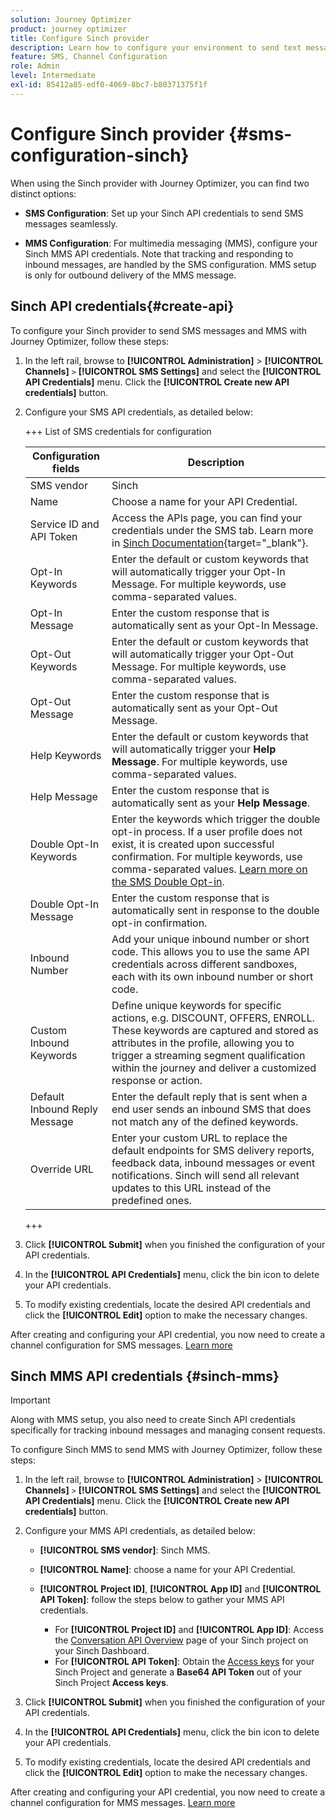 ```yaml
---
solution: Journey Optimizer
product: journey optimizer
title: Configure Sinch provider
description: Learn how to configure your environment to send text messages with Journey Optimizer with Sinch
feature: SMS, Channel Configuration
role: Admin
level: Intermediate
exl-id: 85412a85-edf0-4069-8bc7-b80371375f1f
---
```

# Configure Sinch provider {#sms-configuration-sinch}

When using the Sinch provider with Journey Optimizer, you can find two distinct options:

* **SMS Configuration**: Set up your Sinch API credentials to send SMS messages seamlessly.

* **MMS Configuration**: For multimedia messaging (MMS), configure your Sinch MMS API credentials. Note that tracking and responding to inbound messages, are handled by the SMS configuration. MMS setup is only for outbound delivery of the MMS message.

## Sinch API credentials{#create-api}

To configure your Sinch provider to send SMS messages and MMS with Journey Optimizer, follow these steps:

1. In the left rail, browse to **[!UICONTROL Administration]** > **[!UICONTROL Channels]** `>` **[!UICONTROL SMS Settings]** and select the **[!UICONTROL API Credentials]** menu. Click the **[!UICONTROL Create new API credentials]** button.

1. Configure your SMS API credentials, as detailed below:

    +++ List of SMS credentials for configuration

    |Configuration fields|Description|
    |---|---|    
    |SMS vendor|Sinch|
    |Name|Choose a name for your API Credential.|
    |Service ID and API Token|Access the APIs page, you can find your credentials under the SMS tab. Learn more in [Sinch Documentation](https://developers.sinch.com/docs/sms/getting-started/){target="_blank"}.|
    |Opt-In Keywords|Enter the default or custom keywords that will automatically trigger your Opt-In Message. For multiple keywords, use comma-separated values.|
    |Opt-In Message| Enter the custom response that is automatically sent as your Opt-In Message.|
    |Opt-Out Keywords| Enter the default or custom keywords that will automatically trigger your Opt-Out Message. For multiple keywords, use comma-separated values.|
    |Opt-Out Message|Enter the custom response that is automatically sent as your Opt-Out Message.|
    |Help Keywords| Enter the default or custom keywords that will automatically trigger your **Help Message**. For multiple keywords, use comma-separated values.|
    |Help Message|Enter the custom response that is automatically sent as your **Help Message**.|
    |Double Opt-In Keywords|Enter the keywords which trigger the double opt-in process. If a user profile does not exist, it is created upon successful confirmation. For multiple keywords, use comma-separated values. [Learn more on the SMS Double Opt-in](https://video.tv.adobe.com/v/3427129/?learn=on).|
    |Double Opt-In Message|Enter the custom response that is automatically sent in response to the double opt-in confirmation.|
    |Inbound Number|Add your unique inbound number or short code. This allows you to use the same API credentials across different sandboxes, each with its own inbound number or short code.|
    |Custom Inbound Keywords|Define unique keywords for specific actions, e.g. DISCOUNT, OFFERS, ENROLL. These keywords are captured and stored as attributes in the profile, allowing you to trigger a streaming segment qualification within the journey and deliver a customized response or action.|
    |Default Inbound Reply Message|Enter the default reply that is sent when a end user sends an inbound SMS that does not match any of the defined keywords.|
    |Override URL| Enter your custom URL to replace the default endpoints for SMS delivery reports, feedback data, inbound messages or event notifications. Sinch will send all relevant updates to this URL instead of the predefined ones.|

    +++

1. Click **[!UICONTROL Submit]** when you finished the configuration of your API credentials.

1. In the **[!UICONTROL API Credentials]** menu, click the bin icon to delete your API credentials.

1. To modify existing credentials, locate the desired API credentials and click the **[!UICONTROL Edit]** option to make the necessary changes.

After creating and configuring your API credential, you now need to create a channel configuration for SMS messages. [Learn more](sms-configuration-surface.md)

## Sinch MMS API credentials {#sinch-mms}

>[!IMPORTANT]
>
> Along with MMS setup, you also need to create Sinch API credentials specifically for tracking inbound messages and managing consent requests.

To configure Sinch MMS to send MMS with Journey Optimizer, follow these steps:

1. In the left rail, browse to **[!UICONTROL Administration]** > **[!UICONTROL Channels]** `>` **[!UICONTROL SMS Settings]** and select the **[!UICONTROL API Credentials]** menu. Click the **[!UICONTROL Create new API credentials]** button.

1. Configure your MMS API credentials, as detailed below:

    * **[!UICONTROL SMS vendor]**: Sinch MMS.

    * **[!UICONTROL Name]**: choose a name for your API Credential.

    * **[!UICONTROL Project ID]**, **[!UICONTROL App ID]** and **[!UICONTROL API Token]**: follow the steps below to gather your MMS API credentials.

        * For **[!UICONTROL Project ID]** and **[!UICONTROL App ID]**: Access the [Conversation API Overview](https://dashboard.sinch.com/convapi/overview) page of your Sinch project on your Sinch Dashboard.
        * For **[!UICONTROL API Token]**: Obtain the [Access keys](https://community.sinch.com/t5/Customer-Dashboard/Sinch-Access-Keys/ta-p/12638) for your Sinch Project and generate a **Base64 API Token** out of your Sinch Project **Access keys**.

1. Click **[!UICONTROL Submit]** when you finished the configuration of your API credentials.

1. In the **[!UICONTROL API Credentials]** menu, click the bin icon to delete your API credentials.

1. To modify existing credentials, locate the desired API credentials and click the **[!UICONTROL Edit]** option to make the necessary changes.

After creating and configuring your API credential, you now need to create a channel configuration for MMS messages. [Learn more](sms-configuration-surface.md)
